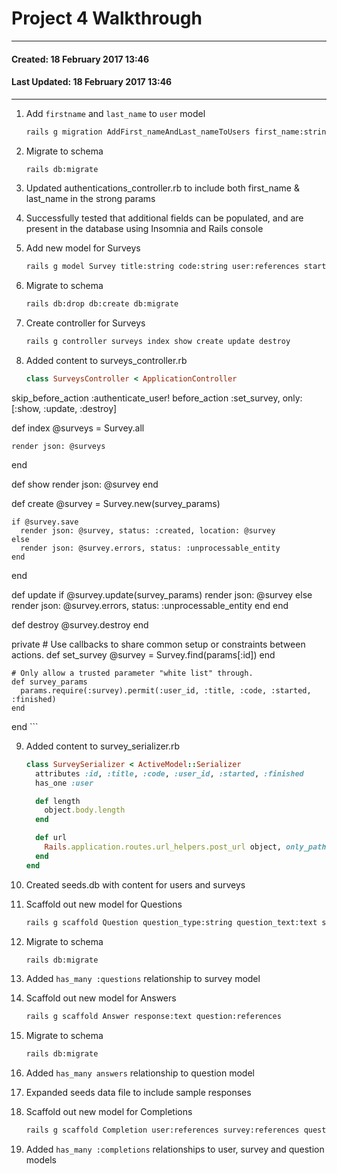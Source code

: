 # Project 4 Walkthrough
----
#### Created: 18 February 2017 13:46
#### Last Updated: 18 February 2017 13:46
----

1. Add `firstname` and `last_name` to `user` model

	```bash
	rails g migration AddFirst_nameAndLast_nameToUsers first_name:string 	last_name:string
	```

2. Migrate to schema

	```bash
	rails db:migrate
	```

3. Updated authentications_controller.rb to include both first_name & last_name in the strong params
4. Successfully tested that additional fields can be populated, and are present in the database using Insomnia and Rails console
5. Add new model for Surveys

	```Bash
	rails g model Survey title:string code:string user:references started:date finished:date
	```
6. Migrate to schema

	```bash
	rails db:drop db:create db:migrate
	```

7. Create controller for Surveys

	```bash
	rails g controller surveys index show create update destroy
	```

8. Added content to surveys_controller.rb

	```ruby
	class SurveysController < ApplicationController
  skip_before_action :authenticate_user!
  before_action :set_survey, only: [:show, :update, :destroy]

  def index
    @surveys = Survey.all

    render json: @surveys
  end

  def show
    render json: @survey
  end

  def create
    @survey = Survey.new(survey_params)

    if @survey.save
      render json: @survey, status: :created, location: @survey
    else
      render json: @survey.errors, status: :unprocessable_entity
    end
  end

  def update
    if @survey.update(survey_params)
      render json: @survey
    else
      render json: @survey.errors, status: :unprocessable_entity
    end
  end

  def destroy
    @survey.destroy
  end

  private
    # Use callbacks to share common setup or constraints between actions.
    def set_survey
      @survey = Survey.find(params[:id])
    end

    # Only allow a trusted parameter "white list" through.
    def survey_params
      params.require(:survey).permit(:user_id, :title, :code, :started, :finished)
    end
end
	```

9. Added content to survey_serializer.rb

	```ruby
	class SurveySerializer < ActiveModel::Serializer
	  attributes :id, :title, :code, :user_id, :started, :finished
	  has_one :user
	
	  def length
	    object.body.length
	  end
	
	  def url
	    Rails.application.routes.url_helpers.post_url object, only_path: true
	  end
	end
	```

10. Created seeds.db with content for users and surveys
11. Scaffold out new model for Questions

	```bash
	rails g scaffold Question question_type:string question_text:text survey:references
	```

12. Migrate to schema
 
	```bash
	rails db:migrate
	```
	
13. Added `has_many :questions` relationship to survey model 
14. Scaffold out new model for Answers

	```bash
	rails g scaffold Answer response:text question:references
	```

15. Migrate to schema
 
	```bash
	rails db:migrate
	```

16. Added `has_many answers` relationship to question model
17. Expanded seeds data file to include sample responses
18. Scaffold out new model for Completions

	```bash
	rails g scaffold Completion user:references survey:references question:references survey_completed:boolean question_answered:boolean
	```

19. Added `has_many :completions` relationships to user, survey and question models




	